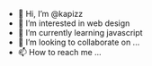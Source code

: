 - 👋 Hi, I’m @kapizz
- 👀 I’m interested in web design
- 🌱 I’m currently learning javascript
- 💞️ I’m looking to collaborate on ...
- 📫 How to reach me ...

<!---
kapizz/kapizz is a ✨ special ✨ repository because its `README.md` (this file) appears on your GitHub profile.
You can click the Preview link to take a look at your changes.
--->
